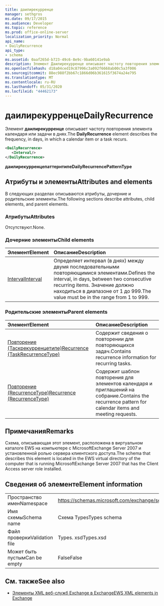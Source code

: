 ```yaml
---
title: даилирекурренце
manager: sethgros
ms.date: 09/17/2015
ms.audience: Developer
ms.topic: reference
ms.prod: office-online-server
localization_priority: Normal
api_name:
- DailyRecurrence
api_type:
- schema
ms.assetid: 0aaf265d-b723-49c6-8e9c-9ba60141e9ab
description: Элемент Даилирекурренце описывает частоту повторения элемента календаря или задачи в днях.
ms.openlocfilehash: d18a04ced19c87996c3a092f6668ab00c5a3f006
ms.sourcegitcommit: 88ec988f2bb67c1866d06b361615f3674a24e795
ms.translationtype: MT
ms.contentlocale: ru-RU
ms.lasthandoff: 05/31/2020
ms.locfileid: "44462173"
---
```

# <a name="dailyrecurrence"></a><span data-ttu-id="f27e6-103">даилирекурренце</span><span class="sxs-lookup"><span data-stu-id="f27e6-103">DailyRecurrence</span></span>

<span data-ttu-id="f27e6-104">Элемент **даилирекурренце** описывает частоту повторения элемента календаря или задачи в днях.</span><span class="sxs-lookup"><span data-stu-id="f27e6-104">The **DailyRecurrence** element describes the frequency, in days, in which a calendar item or a task recurs.</span></span> 
  
```xml
<DailyRecurrence>
   <Interval/>
</DailyRecurrence>
```

<span data-ttu-id="f27e6-105">**даилирекурренцепаттернтипе**</span><span class="sxs-lookup"><span data-stu-id="f27e6-105">**DailyRecurrencePatternType**</span></span>

## <a name="attributes-and-elements"></a><span data-ttu-id="f27e6-106">Атрибуты и элементы</span><span class="sxs-lookup"><span data-stu-id="f27e6-106">Attributes and elements</span></span>

<span data-ttu-id="f27e6-107">В следующих разделах описываются атрибуты, дочерние и родительские элементы.</span><span class="sxs-lookup"><span data-stu-id="f27e6-107">The following sections describe attributes, child elements, and parent elements.</span></span>
  
### <a name="attributes"></a><span data-ttu-id="f27e6-108">Атрибуты</span><span class="sxs-lookup"><span data-stu-id="f27e6-108">Attributes</span></span>

<span data-ttu-id="f27e6-109">Отсутствуют.</span><span class="sxs-lookup"><span data-stu-id="f27e6-109">None.</span></span>
  
### <a name="child-elements"></a><span data-ttu-id="f27e6-110">Дочерние элементы</span><span class="sxs-lookup"><span data-stu-id="f27e6-110">Child elements</span></span>

|<span data-ttu-id="f27e6-111">**Элемент**</span><span class="sxs-lookup"><span data-stu-id="f27e6-111">**Element**</span></span>|<span data-ttu-id="f27e6-112">**Описание**</span><span class="sxs-lookup"><span data-stu-id="f27e6-112">**Description**</span></span>|
|:-----|:-----|
|[<span data-ttu-id="f27e6-113">Interval</span><span class="sxs-lookup"><span data-stu-id="f27e6-113">Interval</span></span>](interval.md) <br/> |<span data-ttu-id="f27e6-114">Определяет интервал (в днях) между двумя последовательными повторяющимися элементами.</span><span class="sxs-lookup"><span data-stu-id="f27e6-114">Defines the interval, in days, between two consecutive recurring items.</span></span> <span data-ttu-id="f27e6-115">Значение должно находиться в диапазоне от 1 до 999.</span><span class="sxs-lookup"><span data-stu-id="f27e6-115">The value must be in the range from 1 to 999.</span></span>  <br/> |
   
### <a name="parent-elements"></a><span data-ttu-id="f27e6-116">Родительские элементы</span><span class="sxs-lookup"><span data-stu-id="f27e6-116">Parent elements</span></span>

|<span data-ttu-id="f27e6-117">**Элемент**</span><span class="sxs-lookup"><span data-stu-id="f27e6-117">**Element**</span></span>|<span data-ttu-id="f27e6-118">**Описание**</span><span class="sxs-lookup"><span data-stu-id="f27e6-118">**Description**</span></span>|
|:-----|:-----|
|[<span data-ttu-id="f27e6-119">Повторение (Таскрекурренцетипе)</span><span class="sxs-lookup"><span data-stu-id="f27e6-119">Recurrence (TaskRecurrenceType)</span></span>](recurrence-taskrecurrencetype.md) <br/> |<span data-ttu-id="f27e6-120">Содержит сведения о повторении для повторяющихся задач.</span><span class="sxs-lookup"><span data-stu-id="f27e6-120">Contains recurrence information for recurring tasks.</span></span>  <br/> |
|[<span data-ttu-id="f27e6-121">Повторение (RecurrenceType)</span><span class="sxs-lookup"><span data-stu-id="f27e6-121">Recurrence (RecurrenceType)</span></span>](recurrence-recurrencetype.md) <br/> |<span data-ttu-id="f27e6-122">Содержит шаблон повторения для элементов календаря и приглашений на собрание.</span><span class="sxs-lookup"><span data-stu-id="f27e6-122">Contains the recurrence pattern for calendar items and meeting requests.</span></span>  <br/> |
   
## <a name="remarks"></a><span data-ttu-id="f27e6-123">Примечания</span><span class="sxs-lookup"><span data-stu-id="f27e6-123">Remarks</span></span>

<span data-ttu-id="f27e6-124">Схема, описывающая этот элемент, расположена в виртуальном каталоге EWS на компьютере с MicrosoftExchange Server 2007 и установленной ролью сервера клиентского доступа.</span><span class="sxs-lookup"><span data-stu-id="f27e6-124">The schema that describes this element is located in the EWS virtual directory of the computer that is running MicrosoftExchange Server 2007 that has the Client Access server role installed.</span></span>
  
## <a name="element-information"></a><span data-ttu-id="f27e6-125">Сведения об элементе</span><span class="sxs-lookup"><span data-stu-id="f27e6-125">Element information</span></span>

|||
|:-----|:-----|
|<span data-ttu-id="f27e6-126">Пространство имен</span><span class="sxs-lookup"><span data-stu-id="f27e6-126">Namespace</span></span>  <br/> |https://schemas.microsoft.com/exchange/services/2006/types  <br/> |
|<span data-ttu-id="f27e6-127">Имя схемы</span><span class="sxs-lookup"><span data-stu-id="f27e6-127">Schema name</span></span>  <br/> |<span data-ttu-id="f27e6-128">Схема Types</span><span class="sxs-lookup"><span data-stu-id="f27e6-128">Types schema</span></span>  <br/> |
|<span data-ttu-id="f27e6-129">Файл проверки</span><span class="sxs-lookup"><span data-stu-id="f27e6-129">Validation file</span></span>  <br/> |<span data-ttu-id="f27e6-130">Types. xsd</span><span class="sxs-lookup"><span data-stu-id="f27e6-130">Types.xsd</span></span>  <br/> |
|<span data-ttu-id="f27e6-131">Может быть пустым</span><span class="sxs-lookup"><span data-stu-id="f27e6-131">Can be empty</span></span>  <br/> |<span data-ttu-id="f27e6-132">False</span><span class="sxs-lookup"><span data-stu-id="f27e6-132">False</span></span>  <br/> |
   
## <a name="see-also"></a><span data-ttu-id="f27e6-133">См. также</span><span class="sxs-lookup"><span data-stu-id="f27e6-133">See also</span></span>

- [<span data-ttu-id="f27e6-134">Элементы XML веб-служб Exchange в Exchange</span><span class="sxs-lookup"><span data-stu-id="f27e6-134">EWS XML elements in Exchange</span></span>](ews-xml-elements-in-exchange.md)

